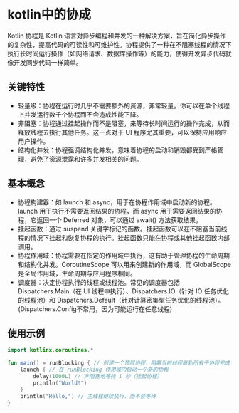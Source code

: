 # kotlin中的协成

Kotlin 协程是 Kotlin 语言对异步编程和并发的一种解决方案，旨在简化异步操作的复杂性，提高代码的可读性和可维护性。协程提供了一种在不阻塞线程的情况下执行长时间运行操作（如网络请求、数据库操作等）的能力，使得开发异步代码就像开发同步代码一样简单。

## 关键特性

-   轻量级：协程在运行时几乎不需要额外的资源，非常轻量。你可以在单个线程上并发运行数千个协程而不会造成性能下降。
-   非阻塞：协程通过挂起操作而不是阻塞，来等待长时间运行的操作完成，从而释放线程去执行其他任务。这一点对于 UI 程序尤其重要，可以保持应用响应用户操作。
-   结构化并发：协程强调结构化并发，意味着协程的启动和销毁都受到严格管理，避免了资源泄露和许多并发相关的问题。

## 基本概念

-   协程构建器：如 launch 和 async，用于在协程作用域中启动新的协程。launch 用于执行不需要返回结果的协程，而 async 用于需要返回结果的协程，它返回一个 Deferred 对象，可以通过 await() 方法获取结果。
-   挂起函数：通过 suspend 关键字标记的函数。挂起函数可以在不阻塞当前线程的情况下挂起和恢复协程的执行。挂起函数只能在协程或其他挂起函数内部调用。
-   协程作用域：协程需要在指定的作用域中执行，这有助于管理协程的生命周期和结构化并发。CoroutineScope 可以用来创建新的作用域，而 GlobalScope 是全局作用域，生命周期与应用程序相同。
-   调度器：决定协程执行的线程或线程池。常见的调度器包括 Dispatchers.Main（在 UI 线程中执行）、Dispatchers.IO（针对 IO 任务优化的线程池）和 Dispatchers.Default（针对计算密集型任务优化的线程池）。(Dispatchers.Config不常用，因为可能运行在任意线程)

## 使用示例

```kt
import kotlinx.coroutines.*

fun main() = runBlocking { // 创建一个顶层协程，阻塞当前线程直到所有子协程完成
    launch { // 在 runBlocking 作用域内启动一个新的协程
        delay(1000L) // 非阻塞地等待 1 秒（挂起协程）
        println("World!")
    }
    println("Hello,") // 主线程继续执行，而不会等待
}
```
